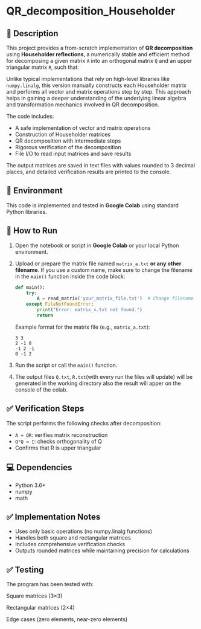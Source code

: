 # QR_decomposition_Householder

## 📌 Description

This project provides a from-scratch implementation of **QR decomposition** using **Householder reflections**, a numerically stable and efficient method for decomposing a given matrix `A` into an orthogonal matrix `Q` and an upper triangular matrix `R`, such that:

Unlike typical implementations that rely on high-level libraries like `numpy.linalg`, this version manually constructs each Householder matrix and performs all vector and matrix operations step by step. This approach helps in gaining a deeper understanding of the underlying linear algebra and transformation mechanics involved in QR decomposition.

The code includes:
- A safe implementation of vector and matrix operations
- Construction of Householder matrices
- QR decomposition with intermediate steps
- Rigorous verification of the decomposition
- File I/O to read input matrices and save results

The output matrices are saved in text files with values rounded to 3 decimal places, and detailed verification results are printed to the console.

## 🧪 Environment

This code is implemented and tested in **Google Colab** using standard Python libraries.

## 🚀 How to Run

1. Open the notebook or script in **Google Colab** or your local Python environment.
2. Upload or prepare the matrix file named `matrix_a.txt` **or any other filename**. If you use a custom name, make sure to change the filename in the `main()` function inside the code block:
    ```python
    def main():
        try:
            A = read_matrix('your_matrix_file.txt')  # Change filename here
        except FileNotFoundError:
            print("Error: matrix_x.txt not found.")
            return
    ```

   Example format for the matrix file (e.g., `matrix_a.txt`):
    ```
    3 3
    2 -1 0
    -1 2 -1
    0 -1 2
    ```
    
4. Run the script or call the `main()` function.
5. The output files `Q.txt`, `R.txt`(with every run the files will update) will be generated in the working directory also the result will apper on the console of the colab.


## ✅ Verification Steps

The script performs the following checks after decomposition:
- `A ≈ QR`: verifies matrix reconstruction
- `QᵀQ ≈ I`: checks orthogonality of Q
- Confirms that R is upper triangular

## 💻 Dependencies

- Python 3.6+
- numpy
- math

## ✅ Implementation Notes

- Uses only basic operations (no numpy.linalg functions)
- Handles both square and rectangular matrices
- Includes comprehensive verification checks
- Outputs rounded matrices while maintaining precision for calculations

## ✅ Testing

The program has been tested with:

Square matrices (3×3)

Rectangular matrices (2×4)

Edge cases (zero elements, near-zero elements)
